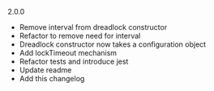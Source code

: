 2.0.0
 - Remove interval from dreadlock constructor
 - Refactor to remove need for interval
 - Dreadlock constructor now takes a configuration object
 - Add lockTimeout mechanism
 - Refactor tests and introduce jest
 - Update readme
 - Add this changelog
